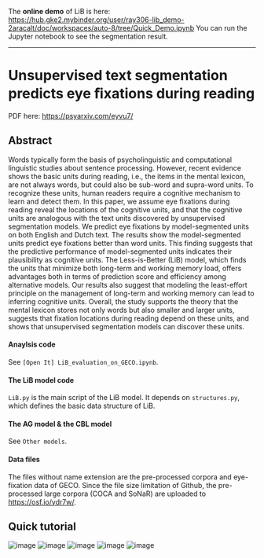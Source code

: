 The **online demo** of LiB is here:
https://hub.gke2.mybinder.org/user/ray306-lib_demo-2aracalt/doc/workspaces/auto-8/tree/Quick_Demo.ipynb
You can run the Jupyter notebook to see the segmentation result.

---

# Unsupervised text segmentation predicts eye ﬁxations during reading
PDF here: https://psyarxiv.com/eyvu7/
## Abstract
Words typically form the basis of psycholinguistic and computational linguistic studies about sentence processing. However, recent evidence shows the basic units during reading, i.e., the items in the mental lexicon, are not always words, but could also be sub-word and supra-word units. To recognize these units, human readers require a cognitive mechanism to learn and detect them. In this paper, we assume eye fixations during reading reveal the locations of the cognitive units, and that the cognitive units are analogous with the text units discovered by unsupervised segmentation models. We predict eye fixations by model-segmented units on both English and Dutch text. The results show the model-segmented units predict eye fixations better than word units. This finding suggests that the predictive performance of model-segmented units indicates their plausibility as cognitive units. The Less-is-Better (LiB) model, which finds the units that minimize both long-term and working memory load, offers advantages both in terms of prediction score and efficiency among alternative models. Our results also suggest that modeling the least-effort principle on the management of long-term and working memory can lead to inferring cognitive units. Overall, the study supports the theory that the mental lexicon stores not only words but also smaller and larger units, suggests that fixation locations during reading depend on these units, and shows that unsupervised segmentation models can discover these units.

#### Anaylsis code
See `[Open It] LiB_evaluation_on_GECO.ipynb`. 

#### The LiB model code
`LiB.py` is the main script of the LiB model. It depends on `structures.py`, which defines the basic data structure of LiB. 

#### The AG model & the CBL model
See `Other models`.

#### Data files
The files without name extension are the pre-processed corpora and eye-fixation data of GECO. 
Since the file size limitation of Github, the pre-processed large corpora (COCA and SoNaR) are uploaded to https://osf.io/ydr7w/. 

## Quick tutorial
![image](https://user-images.githubusercontent.com/1559890/134485015-54208a26-852c-439c-9152-8150ae44d4d6.png)
![image](https://user-images.githubusercontent.com/1559890/134485184-acf9dd51-c1bf-439c-bc4e-40ef2380d913.png)
![image](https://user-images.githubusercontent.com/1559890/134485407-8022f636-c1c0-4ebe-9f75-d19ba9d0a657.png)
![image](https://user-images.githubusercontent.com/1559890/134485253-dc77ae10-7be7-4d7a-a447-00e209f3bbd1.png)
![image](https://user-images.githubusercontent.com/1559890/134485282-42c9812e-f71a-4c86-9dac-5ba73964a706.png)





